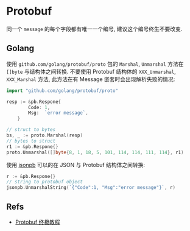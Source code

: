 # Protobuf

同一个 `message` 的每个字段都有唯一一个编号, 建议这个编号终生不要改变.

## Golang
使用 `github.com/golang/protobuf/proto` 包的 `Marshal`, `Unmarshal` 方法在 `[]byte` 与结构体之间转换. 不要使用 Protobuf 结构体的 `XXX_Unmarshal`, `XXX_Marshal` 方法, 此方法在有 Message 嵌套时会出现解析失败的情况:

```go
import "github.com/golang/protobuf/proto"

resp := &pb.Respone{
		Code: 1,
		Msg:  `error message`,
	}

// struct to bytes
bs, _ := proto.Marshal(resp)
// bytes to struct
r1 := &pb.Respone{}
proto.Unmarshal([]byte{8, 1, 18, 5, 101, 114, 114, 111, 114}, r1)
```

使用 [jsonpb](https://godoc.org/github.com/golang/protobuf/jsonpb) 可以的在 JSON 与 Protobuf 结构体之间转换:

```go
r := &pb.Respone{}
// string to protobuf object
jsonpb.UnmarshalString(`{"Code":1, "Msg":"error message"}`, r)
```


## Refs
* [Protobuf 终极教程](https://colobu.com/2019/10/03/protobuf-ultimate-tutorial-in-go/)